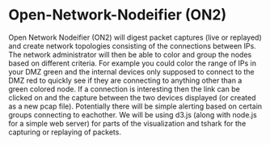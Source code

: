 # Open-Network-Nodeifier (ON2)
Open Network Nodeifier (ON2) will digest packet captures (live or replayed) and create network topologies consisting of the connections between IPs. The network administrator will then be able to color and group the nodes based on different criteria. For example you could color the range of IPs in your DMZ green and the internal devices only supposed to connect to the DMZ red to quickly see if they are connecting to anything other than a green colored node. If a connection is interesting then the link can be clicked on and the capture between the two devices displayed (or created as a new pcap file). Potentially there will be simple alerting based on certain groups connecting to eachother. We will be using d3.js (along with node.js for a simple web server) for parts of the visualization and tshark for the capturing or replaying of packets.
